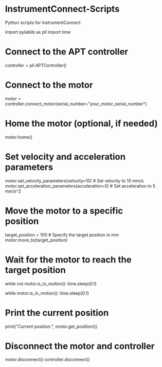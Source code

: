 # InstrumentConnect-Scripts
Python scripts for InstrumentConnect


import pylablib as pll
import time

# Connect to the APT controller
controller = pll.APTController()

# Connect to the motor
motor = controller.connect_motor(serial_number="your_motor_serial_number")

# Home the motor (optional, if needed)
motor.home()

# Set velocity and acceleration parameters
motor.set_velocity_parameters(velocity=10)  # Set velocity to 10 mm/s
motor.set_acceleration_parameters(acceleration=5)  # Set acceleration to 5 mm/s^2

# Move the motor to a specific position
target_position = 100  # Specify the target position in mm
motor.move_to(target_position)

# Wait for the motor to reach the target position
while not motor.is_in_motion():
    time.sleep(0.1)

while motor.is_in_motion():
    time.sleep(0.1)

# Print the current position
print("Current position:", motor.get_position())

# Disconnect the motor and controller
motor.disconnect()
controller.disconnect()
